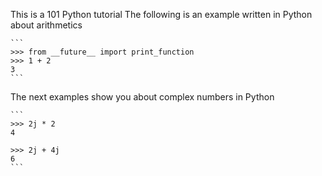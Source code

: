 This is a 101 Python tutorial
The following is an example written in Python about arithmetics

    ```
    >>> from __future__ import print_function
    >>> 1 + 2
    3
    ```

The next examples show you about complex numbers in Python

    ```
    >>> 2j * 2
    4

    >>> 2j + 4j
    6
    ```

